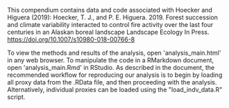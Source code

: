 This compendium contains data and code associated with Hoecker and Higuera (2019): 
Hoecker, T. J., and P. E. Higuera. 2019. Forest succession and climate variability interacted to control fire activity over the last four centuries in an Alaskan boreal landscape Landscape Ecology In Press. https://doi.org/10.1007/s10980-018-00766-8

To view the methods and results of the analysis, open 'analysis_main.html' in any web browser. To manipulate the code in a RMarkdown document, open 'analysis_main.Rmd' in RStudio. As described in the document, the recommended workflow for reproducing our analysis is to begin by loading all proxy data from the .RData file, and then proceeding with the analysis. Alternatively, individual proxies can be loaded using the "load_indv_data.R" script.

